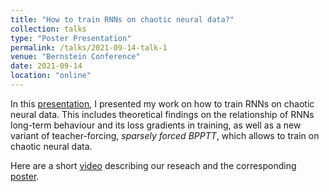 ```yaml
---
title: "How to train RNNs on chaotic neural data?"
collection: talks
type: "Poster Presentation"
permalink: /talks/2021-09-14-talk-1
venue: "Bernstein Conference"
date: 2021-09-14
location: "online"
---
```


In this [presentation](./../files/BN_posterAndVideo/7_mikhaeil_video.mp4), I presented my work on how to train RNNs on chaotic neural data. This includes theoretical findings on the relationship of RNNs long-term behaviour and its loss gradients in training, as well as a new variant of teacher-forcing, *sparsely forced BPPTT*, which allows to train on chaotic neural data.

Here are a short [video](./../files/BN_posterAndVideo/7_mikhaeil_video.mp4) describing our reseach and the corresponding [poster](./../files/BN_posterAndVideo/7_mikhaeil_poster.pdf).
